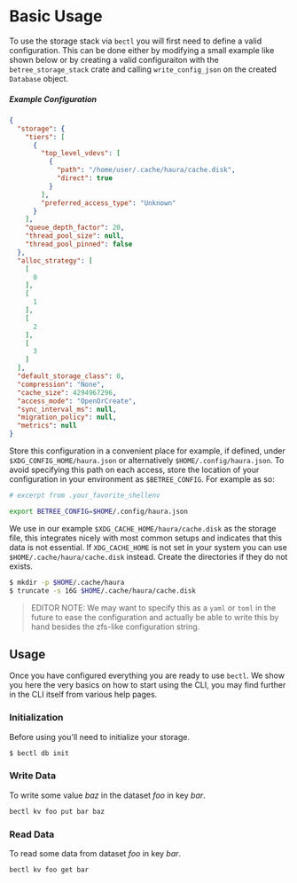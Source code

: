 # Basic Usage

To use the storage stack via `bectl` you will first need to define a valid
configuration. This can be done either by modifying a small example like shown
below or by creating a valid configuraiton with the `betree_storage_stack` crate
and calling `write_config_json` on the created `Database` object.

##### Example Configuration
```json
{
  "storage": {
    "tiers": [
      {
        "top_level_vdevs": [
          {
            "path": "/home/user/.cache/haura/cache.disk",
            "direct": true
          }
        ],
        "preferred_access_type": "Unknown"
      }
    ],
    "queue_depth_factor": 20,
    "thread_pool_size": null,
    "thread_pool_pinned": false
  },
  "alloc_strategy": [
    [
      0
    ],
    [
      1
    ],
    [
      2
    ],
    [
      3
    ]
  ],
  "default_storage_class": 0,
  "compression": "None",
  "cache_size": 4294967296,
  "access_mode": "OpenOrCreate",
  "sync_interval_ms": null,
  "migration_policy": null,
  "metrics": null
}
```

Store this configuration in a convenient place for example, if defined, under
`$XDG_CONFIG_HOME/haura.json` or alternatively `$HOME/.config/haura.json`. To
avoid specifying this path on each access, store the location of your
configuration in your environment as `$BETREE_CONFIG`. For example as so:


```sh
# excerpt from .your_favorite_shellenv

export BETREE_CONFIG=$HOME/.config/haura.json
```

We use in our example `$XDG_CACHE_HOME/haura/cache.disk` as the storage file, this
integrates nicely with most common setups and indicates that this data is not
essential. If `XDG_CACHE_HOME` is not set in your system you can use
`$HOME/.cache/haura/cache.disk` instead. Create the directories if they do not
exists.

```sh
$ mkdir -p $HOME/.cache/haura
$ truncate -s 16G $HOME/.cache/haura/cache.disk
```

> EDITOR NOTE: We may want to specify this as a `yaml` or `toml` in the future to ease the
> configuration and actually be able to write this by hand besides the zfs-like
> configuration string.

## Usage

Once you have configured everything you are ready to use `bectl`. We show you
here the very basics on how to start using the CLI, you may find further in the
CLI itself from various help pages.

### Initialization

Before using you'll need to initialize your storage.

```sh
$ bectl db init
```

### Write Data

To write some value *baz* in the dataset *foo* in key *bar*.

```sh
bectl kv foo put bar baz
```

### Read Data

To read some data from dataset *foo* in key *bar*.

```sh
bectl kv foo get bar
```

